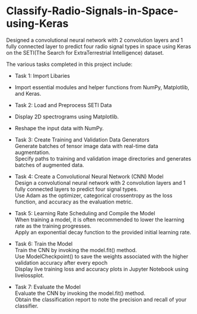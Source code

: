 # Classify-Radio-Signals-in-Space-using-Keras
Designed a convolutional neural network with 2 convolution layers and 1 fully connected layer to predict four radio signal types in space using Keras on the SETI(The Search for ExtraTerrestrial Intelligence) dataset.

The various tasks completed in this project include:
- Task 1: Import Libaries<br>
- Import essential modules and helper functions from NumPy, Matplotlib, and Keras.<br>

- Task 2: Load and Preprocess SETI Data<br>
- Display 2D spectrograms using Matplotlib.<br>
- Reshape the input data with NumPy.<br>

- Task 3: Create Training and Validation Data Generators<br>
Generate batches of tensor image data with real-time data augmentation.<br>
Specify paths to training and validation image directories and generates batches of augmented data.<br>

- Task 4: Create a Convolutional Neural Network (CNN) Model<br>
Design a convolutional neural network with 2 convolution layers and 1 fully connected layers to predict four signal types.<br>
Use Adam as the optimizer, categorical crossentropy as the loss function, and accuracy as the evaluation metric.<br>

- Task 5: Learning Rate Scheduling and Compile the Model<br>
When training a model, it is often recommended to lower the learning rate as the training progresses.<br>
Apply an exponential decay function to the provided initial learning rate.<br>

- Task 6: Train the Model<br>
Train the CNN by invoking the model.fit() method.<br>
Use ModelCheckpoint() to save the weights associated with the higher validation accuracy after every epoch<br>
Display live training loss and accuracy plots in Jupyter Notebook using livelossplot.<br>

- Task 7: Evaluate the Model<br>
Evaluate the CNN by invoking the model.fit() method.<br>
Obtain the classification report to note the precision and recall of your classifier.<br>
